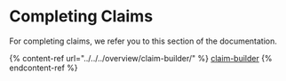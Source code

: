 # Completing Claims

For completing claims, we refer you to this section of the documentation.

{% content-ref url="../../../overview/claim-builder/" %}
[claim-builder](../../../overview/claim-builder/)
{% endcontent-ref %}
